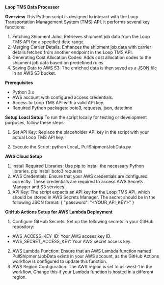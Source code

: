 **Loop TMS Data Processor**

**Overview**
This Python script is designed to interact with the Loop Transportation Management System (TMS) API. It performs several key functions:

1.    Fetching Shipment Jobs: Retrieves shipment job data from the Loop TMS API for a specified date range.
2.    Merging Carrier Details: Enhances the shipment job data with carrier details fetched from another endpoint in the Loop TMS API.
3.    Generating Cost Allocation Codes: Adds cost allocation codes to the shipment job data based on predefined rules.
4.    Saving Data to AWS S3: The enriched data is then saved as a JSON file in an AWS S3 bucket.

**Prerequisites**
-    Python 3.x
-    AWS account with configured access credentials.
-    Access to Loop TMS API with a valid API key.
-    Required Python packages: boto3, requests, json, datetime

**Setup**
**Loacl Setup**
To run the script locally for testing or development purposes, follow these steps:
1.  Set API Key:
Replace the placeholder API key in the script with your actual Loop TMS API key.

2.  Execute the Script:
python Local_ PullShipmentJobData.py


**AWS Cloud Setup**
1.    Install Required Libraries:
Use pip to install the necessary Python libraries.
pip install boto3 requests
3.    AWS Credentials:
Ensure that your AWS credentials are configured correctly. These credentials are required to access AWS Secrets Manager and S3 services.
5.    API Key:
The script expects an API key for the Loop TMS API, which should be stored in AWS Secrets Manager. The secret should be in the following JSON format:
{ "password": "<YOUR_API_KEY>" }

**GitHub Actions Setup for AWS Lambda Deployment**
1.    Configure GitHub Secrets:
Set up the following secrets in your GitHub repository:
  -    AWS_ACCESS_KEY_ID: Your AWS access key ID.
  -    AWS_SECRET_ACCESS_KEY: Your AWS secret access key.

2.    AWS Lambda Function:
Ensure that an AWS Lambda function named PullShipmentJobData exists in your AWS account, as the GitHub Actions workflow is configured to update this function.
4.    AWS Region Configuration:
The AWS region is set to us-west-1 in the workflow. Change this if your Lambda function is hosted in a different region.
